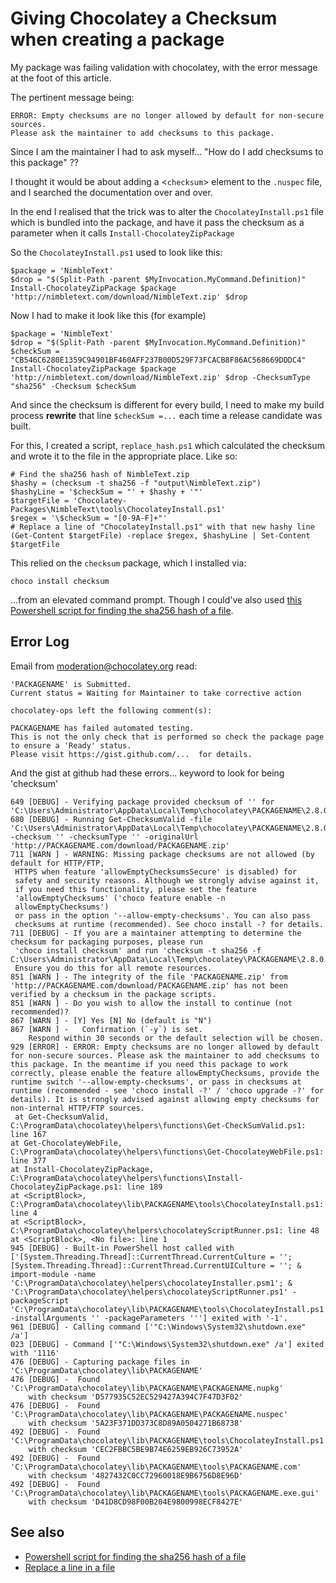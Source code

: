﻿# Giving Chocolatey a Checksum when creating a package

My package was failing validation with chocolatey, with the error message at the foot of this article.

The pertinent message being:

	ERROR: Empty checksums are no longer allowed by default for non-secure sources.
	Please ask the maintainer to add checksums to this package.

Since I am the maintainer I had to ask myself... "How do I add checksums to this package" ??

I thought it would be about adding a &lt;`checksum`&gt; element to the `.nuspec` file, and I searched the documentation over and over.

In the end I realised that the trick was to alter the `ChocolateyInstall.ps1` file which is bundled into the package, and have it pass the checksum as a parameter when it calls `Install-ChocolateyZipPackage`

So the `ChocolateyInstall.ps1` used to look like this:

	$package = 'NimbleText'
	$drop = "$(Split-Path -parent $MyInvocation.MyCommand.Definition)"
	Install-ChocolateyZipPackage $package 'http://nimbletext.com/download/NimbleText.zip' $drop

Now I had to make it look like this (for example)

	$package = 'NimbleText'
	$drop = "$(Split-Path -parent $MyInvocation.MyCommand.Definition)"
	$checkSum = "CB546C6280E1359C94901BF460AFF237B00D529F73FCACB8F86AC568669DDDC4"
	Install-ChocolateyZipPackage $package 'http://nimbletext.com/download/NimbleText.zip' $drop -ChecksumType "sha256" -Checksum $checkSum

And since the checksum is different for every build, I need to make my build process **rewrite** that line `$checkSum =...` each time a release candidate was built.

For this, I created a script, `replace_hash.ps1` which calculated the checksum and wrote it to the file in the appropriate place. Like so:

	# Find the sha256 hash of NimbleText.zip
	$hashy = (checksum -t sha256 -f "output\NimbleText.zip")
	$hashyLine = '$checkSum = "' + $hashy + '"'
	$targetFile = 'Chocolatey-Packages\NimbleText\tools\ChocolateyInstall.ps1'
	$regex = '\$checkSum = "[0-9A-F]+"'
	# Replace a line of "ChocolateyInstall.ps1" with that new hashy line
	(Get-Content $targetFile) -replace $regex, $hashyLine | Set-Content $targetFile

This relied on the `checksum` package, which I installed via:

	choco install checksum

...from an elevated command prompt. Though I could've also used [this Powershell script for finding the sha256 hash of a file](../powershell/get_filehash.md).

## Error Log

Email from moderation@chocolatey.org read:

	'PACKAGENAME' is Submitted.
	Current status = Waiting for Maintainer to take corrective action

	chocolatey-ops left the following comment(s):

	PACKAGENAME has failed automated testing.
	This is not the only check that is performed so check the package page to ensure a 'Ready' status.
	Please visit https://gist.github.com/...  for details.

And the gist at github had these errors... keyword to look for being 'checksum'

```plaintext
649 [DEBUG] - Verifying package provided checksum of '' for 'C:\Users\Administrator\AppData\Local\Temp\chocolatey\PACKAGENAME\2.8.0.38449\PACKAGENAME.zip'.
680 [DEBUG] - Running Get-ChecksumValid -file 'C:\Users\Administrator\AppData\Local\Temp\chocolatey\PACKAGENAME\2.8.0.38449\PACKAGENAME.zip' -checksum '' -checksumType '' -originalUrl 'http://PACKAGENAME.com/download/PACKAGENAME.zip'
711 [WARN ] - WARNING: Missing package checksums are not allowed (by default for HTTP/FTP,
 HTTPS when feature 'allowEmptyChecksumsSecure' is disabled) for
 safety and security reasons. Although we strongly advise against it,
 if you need this functionality, please set the feature
 'allowEmptyChecksums' ('choco feature enable -n
 allowEmptyChecksums')
 or pass in the option '--allow-empty-checksums'. You can also pass
 checksums at runtime (recommended). See choco install -? for details.
711 [DEBUG] - If you are a maintainer attempting to determine the checksum for packaging purposes, please run
 'choco install checksum' and run 'checksum -t sha256 -f C:\Users\Administrator\AppData\Local\Temp\chocolatey\PACKAGENAME\2.8.0.38449\PACKAGENAME.zip'
 Ensure you do this for all remote resources.
851 [WARN ] - The integrity of the file 'PACKAGENAME.zip' from 'http://PACKAGENAME.com/download/PACKAGENAME.zip' has not been verified by a checksum in the package scripts.
851 [WARN ] - Do you wish to allow the install to continue (not recommended)?
867 [WARN ] - [Y] Yes [N] No (default is "N")
867 [WARN ] -   Confirmation (`-y`) is set.
	Respond within 30 seconds or the default selection will be chosen.
929 [ERROR] - ERROR: Empty checksums are no longer allowed by default for non-secure sources. Please ask the maintainer to add checksums to this package. In the meantime if you need this package to work correctly, please enable the feature allowEmptyChecksums, provide the runtime switch '--allow-empty-checksums', or pass in checksums at runtime (recommended - see 'choco install -?' / 'choco upgrade -?' for details). It is strongly advised against allowing empty checksums for non-internal HTTP/FTP sources.
 at Get-ChecksumValid, C:\ProgramData\chocolatey\helpers\functions\Get-CheckSumValid.ps1: line 167
at Get-ChocolateyWebFile, C:\ProgramData\chocolatey\helpers\functions\Get-ChocolateyWebFile.ps1: line 377
at Install-ChocolateyZipPackage, C:\ProgramData\chocolatey\helpers\functions\Install-ChocolateyZipPackage.ps1: line 189
at <ScriptBlock>, C:\ProgramData\chocolatey\lib\PACKAGENAME\tools\ChocolateyInstall.ps1: line 4
at <ScriptBlock>, C:\ProgramData\chocolatey\helpers\chocolateyScriptRunner.ps1: line 48
at <ScriptBlock>, <No file>: line 1
945 [DEBUG] - Built-in PowerShell host called with ['[System.Threading.Thread]::CurrentThread.CurrentCulture = '';[System.Threading.Thread]::CurrentThread.CurrentUICulture = ''; & import-module -name 'C:\ProgramData\chocolatey\helpers\chocolateyInstaller.psm1'; & 'C:\ProgramData\chocolatey\helpers\chocolateyScriptRunner.ps1' -packageScript 'C:\ProgramData\chocolatey\lib\PACKAGENAME\tools\ChocolateyInstall.ps1' -installArguments '' -packageParameters '''] exited with '-1'.
961 [DEBUG] - Calling command ['"C:\Windows\System32\shutdown.exe" /a']
023 [DEBUG] - Command ['"C:\Windows\System32\shutdown.exe" /a'] exited with '1116'
476 [DEBUG] - Capturing package files in 'C:\ProgramData\chocolatey\lib\PACKAGENAME'
476 [DEBUG] -  Found 'C:\ProgramData\chocolatey\lib\PACKAGENAME\PACKAGENAME.nupkg'
	with checksum 'D577935C52EC529427A394C7F47D3F02'
476 [DEBUG] -  Found 'C:\ProgramData\chocolatey\lib\PACKAGENAME\PACKAGENAME.nuspec'
	with checksum '5A23F371DD373C8D89A0504271B68738'
492 [DEBUG] -  Found 'C:\ProgramData\chocolatey\lib\PACKAGENAME\tools\ChocolateyInstall.ps1'
	with checksum 'CEC2FBBC5BE9B74E6259EB926C73952A'
492 [DEBUG] -  Found 'C:\ProgramData\chocolatey\lib\PACKAGENAME\tools\PACKAGENAME.com'
	with checksum '4827432C0CC72960018E9B6756D8E96D'
492 [DEBUG] -  Found 'C:\ProgramData\chocolatey\lib\PACKAGENAME\tools\PACKAGENAME.exe.gui'
	with checksum 'D41D8CD98F00B204E9800998ECF8427E'
```

## See also

- [Powershell script for finding the sha256 hash of a file](../powershell/get_filehash.md)
- [Replace a line in a file](../powershell/replace_a_line_in_a_file.md)